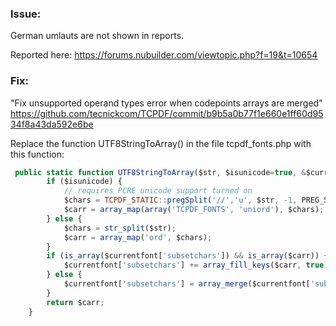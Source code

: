 ### Issue: 

German umlauts are not shown in reports.

Reported here: https://forums.nubuilder.com/viewtopic.php?f=19&t=10654

### Fix: 

"Fix unsupported operand types error when codepoints arrays are merged"
https://github.com/tecnickcom/TCPDF/commit/b9b5a0b77f1e660e1ff60d9534f8a43da592e6be

Replace the function UTF8StringToArray() in the file tcpdf_fonts.php with this function:

```javascript
 public static function UTF8StringToArray($str, $isunicode=true, &$currentfont) {
        if ($isunicode) {
            // requires PCRE unicode support turned on
            $chars = TCPDF_STATIC::pregSplit('//','u', $str, -1, PREG_SPLIT_NO_EMPTY);
            $carr = array_map(array('TCPDF_FONTS', 'uniord'), $chars);
        } else {
            $chars = str_split($str);
            $carr = array_map('ord', $chars);
        }
        if (is_array($currentfont['subsetchars']) && is_array($carr)) {
            $currentfont['subsetchars'] += array_fill_keys($carr, true);
        } else {
            $currentfont['subsetchars'] = array_merge($currentfont['subsetchars'], $carr);
        }
        return $carr;
    }
```



